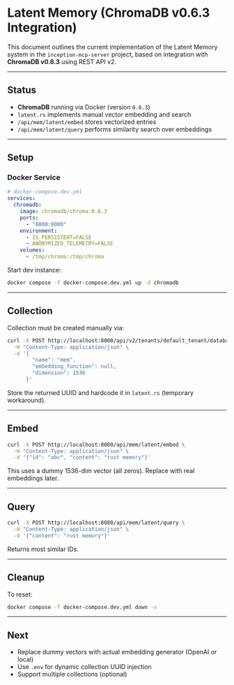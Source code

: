 # Latent Memory (ChromaDB v0.6.3 Integration)

This document outlines the current implementation of the Latent Memory system in the `inception-mcp-server` project, based on integration with **ChromaDB v0.6.3** using REST API v2.

---

## Status

- **ChromaDB** running via Docker (version `0.6.3`)
- `latent.rs` implements manual vector embedding and search
- `/api/mem/latent/embed` stores vectorized entries
- `/api/mem/latent/query` performs similarity search over embeddings

---

## Setup

### Docker Service

```yaml
# docker-compose.dev.yml
services:
  chromadb:
    image: chromadb/chroma:0.6.3
    ports:
      - "8000:8000"
    environment:
      - IS_PERSISTENT=FALSE
      - ANONYMIZED_TELEMETRY=FALSE
    volumes:
      - /tmp/chroma:/tmp/chroma
```

Start dev instance:

```bash
docker compose -f docker-compose.dev.yml up -d chromadb
```

---

## Collection

Collection must be created manually via:

```bash
curl -X POST http://localhost:8000/api/v2/tenants/default_tenant/databases/default_database/collections \
  -H "Content-Type: application/json" \
  -d '{
        "name": "mem",
        "embedding_function": null,
        "dimension": 1536
      }'
```

Store the returned UUID and hardcode it in `latent.rs` (temporary workaround).

---

## Embed

```bash
curl -X POST http://localhost:8080/api/mem/latent/embed \
  -H "Content-Type: application/json" \
  -d '{"id": "abc", "content": "rust memory"}'
```

This uses a dummy 1536-dim vector (all zeros). Replace with real embeddings later.

---

## Query

```bash
curl -X POST http://localhost:8080/api/mem/latent/query \
  -H "Content-Type: application/json" \
  -d '{"content": "rust memory"}'
```

Returns most similar IDs.

---

## Cleanup

To reset:

```bash
docker compose -f docker-compose.dev.yml down -v
```

---

## Next

- Replace dummy vectors with actual embedding generator (OpenAI or local)
- Use `.env` for dynamic collection UUID injection
- Support multiple collections (optional)
